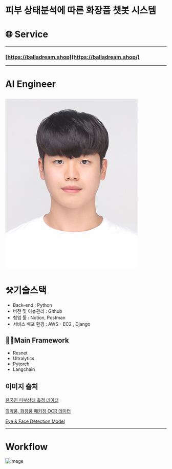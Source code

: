 # 피부 상태분석에 따른 화장품 챗봇 시스템

# 🌐 Service
-------

###              [https://balladream.shop](https://balladream.shop/)
------
 # AI Engineer
![face.jpg](https://github.com/BallaDream/New_AI/blob/main/img/face.jpg)
-------


# ⚒️기술스택
- Back-end : Python
- 버전 및 이슈관리 : Github
- 협업 툴 : Notion, Postman
- 서비스 배포 환경 : AWS - EC2 , Django

 ## 👨‍🎓Main Framework
  - Resnet
  - Ultralytics
  - Pytorch
  - Langchain
## 이미지 출처
[한국인 피부상태 측정 데이터](https://www.aihub.or.kr/aihubdata/data/view.do?searchKeyword=%ED%94%BC%EB%B6%80&aihubDataSe=data&dataSetSn=71645)


[의약품, 화장품 패키징 OCR 데이터](https://www.aihub.or.kr/aihubdata/data/view.do?pageIndex=1&currMenu=&topMenu=&srchOptnCnd=OPTNCND001&searchKeyword=%ED%99%94%EC%9E%A5%ED%92%88&srchDetailCnd=DETAILCND001&srchOrder=ORDER001&srchPagePer=20&aihubDataSe=data&dataSetSn=633)


[Eye & Face Detection Model](https://universe.roboflow.com/wooks/eyes3.0-ptae2/dataset/5)


 -----------
 # Workflow

 <img width="1001" height="667" alt="image" src="https://github.com/user-attachments/assets/62d5688f-82e9-48d5-8348-760c36fd84ff" />
 


